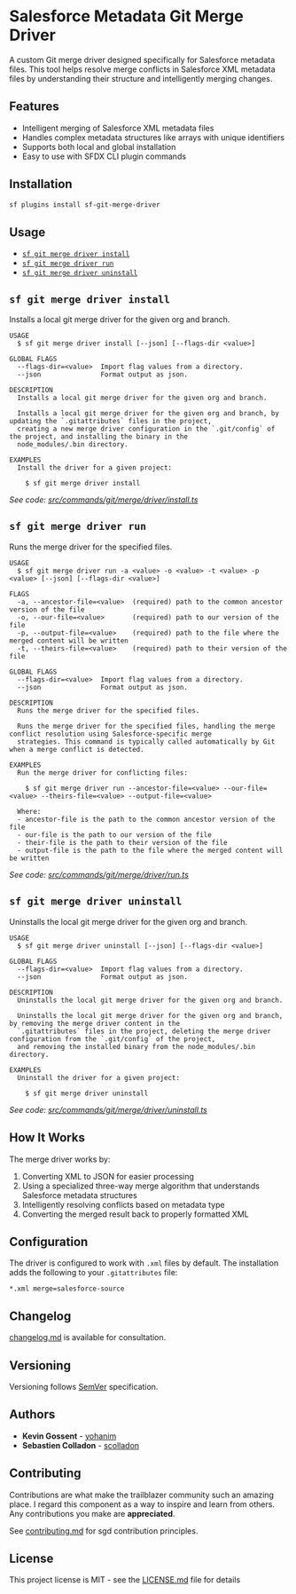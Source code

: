 # Salesforce Metadata Git Merge Driver

A custom Git merge driver designed specifically for Salesforce metadata files. This tool helps resolve merge conflicts in Salesforce XML metadata files by understanding their structure and intelligently merging changes.

## Features

- Intelligent merging of Salesforce XML metadata files
- Handles complex metadata structures like arrays with unique identifiers
- Supports both local and global installation
- Easy to use with SFDX CLI plugin commands

## Installation

```bash
sf plugins install sf-git-merge-driver
```

## Usage

<!-- commands -->
* [`sf git merge driver install`](#sf-git-merge-driver-install)
* [`sf git merge driver run`](#sf-git-merge-driver-run)
* [`sf git merge driver uninstall`](#sf-git-merge-driver-uninstall)

## `sf git merge driver install`

Installs a local git merge driver for the given org and branch.

```
USAGE
  $ sf git merge driver install [--json] [--flags-dir <value>]

GLOBAL FLAGS
  --flags-dir=<value>  Import flag values from a directory.
  --json               Format output as json.

DESCRIPTION
  Installs a local git merge driver for the given org and branch.

  Installs a local git merge driver for the given org and branch, by updating the `.gitattributes` files in the project,
  creating a new merge driver configuration in the `.git/config` of the project, and installing the binary in the
  node_modules/.bin directory.

EXAMPLES
  Install the driver for a given project:

    $ sf git merge driver install
```

_See code: [src/commands/git/merge/driver/install.ts](https://github.com/scolladon/sf-git-merge-driver/blob/main/src/commands/git/merge/driver/install.ts)_

## `sf git merge driver run`

Runs the merge driver for the specified files.

```
USAGE
  $ sf git merge driver run -a <value> -o <value> -t <value> -p <value> [--json] [--flags-dir <value>]

FLAGS
  -a, --ancestor-file=<value>  (required) path to the common ancestor version of the file
  -o, --our-file=<value>       (required) path to our version of the file
  -p, --output-file=<value>    (required) path to the file where the merged content will be written
  -t, --theirs-file=<value>    (required) path to their version of the file

GLOBAL FLAGS
  --flags-dir=<value>  Import flag values from a directory.
  --json               Format output as json.

DESCRIPTION
  Runs the merge driver for the specified files.

  Runs the merge driver for the specified files, handling the merge conflict resolution using Salesforce-specific merge
  strategies. This command is typically called automatically by Git when a merge conflict is detected.

EXAMPLES
  Run the merge driver for conflicting files:

    $ sf git merge driver run --ancestor-file=<value> --our-file=<value> --theirs-file=<value> --output-file=<value>

  Where:
  - ancestor-file is the path to the common ancestor version of the file
  - our-file is the path to our version of the file
  - their-file is the path to their version of the file
  - output-file is the path to the file where the merged content will be written
```

_See code: [src/commands/git/merge/driver/run.ts](https://github.com/scolladon/sf-git-merge-driver/blob/main/src/commands/git/merge/driver/run.ts)_

## `sf git merge driver uninstall`

Uninstalls the local git merge driver for the given org and branch.

```
USAGE
  $ sf git merge driver uninstall [--json] [--flags-dir <value>]

GLOBAL FLAGS
  --flags-dir=<value>  Import flag values from a directory.
  --json               Format output as json.

DESCRIPTION
  Uninstalls the local git merge driver for the given org and branch.

  Uninstalls the local git merge driver for the given org and branch, by removing the merge driver content in the
  `.gitattributes` files in the project, deleting the merge driver configuration from the `.git/config` of the project,
  and removing the installed binary from the node_modules/.bin directory.

EXAMPLES
  Uninstall the driver for a given project:

    $ sf git merge driver uninstall
```

_See code: [src/commands/git/merge/driver/uninstall.ts](https://github.com/scolladon/sf-git-merge-driver/blob/main/src/commands/git/merge/driver/uninstall.ts)_
<!-- commandsstop -->


## How It Works

The merge driver works by:
1. Converting XML to JSON for easier processing
2. Using a specialized three-way merge algorithm that understands Salesforce metadata structures
3. Intelligently resolving conflicts based on metadata type
4. Converting the merged result back to properly formatted XML

## Configuration

The driver is configured to work with `.xml` files by default. The installation adds the following to your `.gitattributes` file:

```
*.xml merge=salesforce-source
```

## Changelog

[changelog.md](CHANGELOG.md) is available for consultation.

## Versioning

Versioning follows [SemVer](http://semver.org/) specification.

## Authors

- **Kevin Gossent** - [yohanim](https://github.com/yohanim)
- **Sebastien Colladon** - [scolladon](https://github.com/scolladon)

## Contributing

Contributions are what make the trailblazer community such an amazing place. I regard this component as a way to inspire and learn from others. Any contributions you make are **appreciated**.

See [contributing.md](CONTRIBUTING.md) for sgd contribution principles.

## License

This project license is MIT - see the [LICENSE.md](LICENSE.md) file for details
